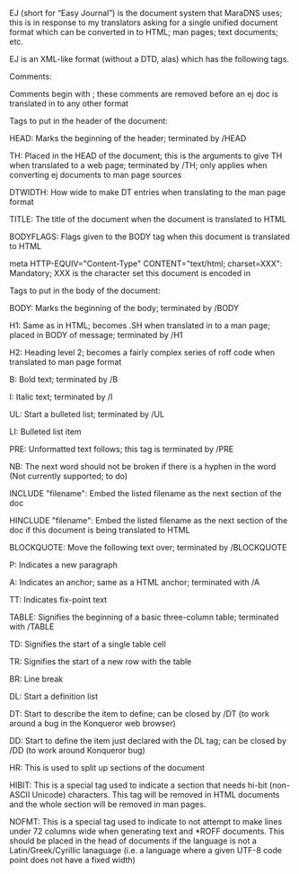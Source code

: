 EJ (short for “Easy Journal”) is the document system that MaraDNS
uses; this is in response to my translators asking for a single unified
document format which can be converted in to HTML; man pages; text
documents; etc.

EJ is an XML-like format (without a DTD, alas) which has the following 
tags.

Comments:

Comments begin with <!-- and end with -->; these comments are removed
before an ej doc is translated in to any other format

Tags to put in the header of the document:

HEAD: Marks the beginning of the header; terminated by /HEAD

TH: Placed in the HEAD of the document; this is the arguments to give TH 
when translated to a web page; terminated by /TH; only applies when 
converting ej documents to man page sources

DTWIDTH: How wide to make DT entries when translating to the man page
         format

TITLE: The title of the document when the document is translated to HTML

BODYFLAGS: Flags given to the BODY tag when this document is translated
           to HTML

meta HTTP-EQUIV="Content-Type" CONTENT="text/html; charset=XXX": Mandatory;
XXX is the character set this document is encoded in

Tags to put in the body of the document:

BODY: Marks the beginning of the body; terminated by /BODY

H1: Same as in HTML; becomes .SH when translated in to a man page; placed 
in BODY of message; terminated by /H1

H2: Heading level 2; becomes a fairly complex series of roff code when
    translated to man page format

B: Bold text; terminated by /B

I: Italic text; terminated by /I

UL: Start a bulleted list; terminated by /UL

LI: Bulleted list item 

PRE: Unformatted text follows; this tag is terminated by /PRE

NB: The next word should not be broken if there is a hyphen in the word
    (Not currently supported; to do)

INCLUDE "filename": Embed the listed filename as the next section of the doc

HINCLUDE "filename": Embed the listed filename as the next section of the doc
                     if this document is being translated to HTML

BLOCKQUOTE: Move the following text over; terminated by /BLOCKQUOTE

P: Indicates a new paragraph

A: Indicates an anchor; same as a HTML anchor; terminated with /A

TT: Indicates fix-point text

TABLE: Signifies the beginning of a basic three-column table; terminated
       with /TABLE

TD: Signifies the start of a single table cell

TR: Signifies the start of a new row with the table

BR: Line break

DL: Start a definition list

DT: Start to describe the item to define; can be closed by /DT
    (to work around a bug in the Konqueror web browser)

DD: Start to define the item just declared with the DL tag; can be closed
    by /DD (to work around Konqueror bug)

HR: This is used to split up sections of the document

HIBIT: This is a special tag used to indicate a section that needs
       hi-bit (non-ASCII Unicode) characters.  This tag will be removed 
       in HTML documents and the whole section will be removed in 
       man pages.

NOFMT: This is a special tag used to indicate to not attempt to make
       lines under 72 columns wide when generating text and *ROFF 
       documents.  This should be placed in the head of documents if
       the language is not a Latin/Greek/Cyrillic lanaguage (i.e. a
       language where a given UTF-8 code point does not have a fixed
       width)

